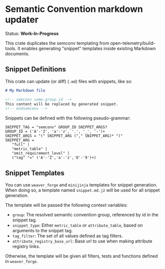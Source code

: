 # Semantic Convention markdown updater

Status: **Work-In-Progress**

This crate duplicates the semconv templating from open-telemetry/build-tools.  It enables
generating "snippet" templates inside existing Markdown documents.


## Snippet Definitions

This crate can update (or diff) (`.md`) files with snippets, like so:

```markdown
# My Markdown file

<!-- semconv some.group.id -->
This content will be replaced by generated snippet.
<!-- endsemconv -->
```

Snippets can be defined with the following pseudo-grammar:

```text
SNIPPET_TAG = "semconv" GROUP_ID SNIPPET_ARGS?
GROUP_ID = ('A'-'Z', 'a'-'z', '.', '_', '-')+
SNIPPET_ARGS = "(" SNIPPET_ARG ("," SNIPPET_ARG)* ")"
SNIPPET_ARG = 
   "full" |
   "metric_table" |
   "omit_requirement_level" |
   ("tag" "=" ('A'-'Z','a'-'z','0'-'9')+)
```

## Snippet Templates

You can use `weaver_forge` and `minijinja` templates for snippet generation.  When doing so, a template named
`snippet.md.j2` will be used for all snippet generation.

The template will be passed the following context variables:

- `group`: The resolved semantic convention group, referenced by id in the snippet tag.
- `snippet_type`: Either `metric_table` or `attribute_table`, based on arguments to the snippet tag.
- `tag_filter`: The set of all values defined as tag filters.
- `attribute_registry_base_url`: Base url to use when making attribute registry links.

Otherwise, the template will be given all filters, tests and functions defined in `weaver_forge`.
